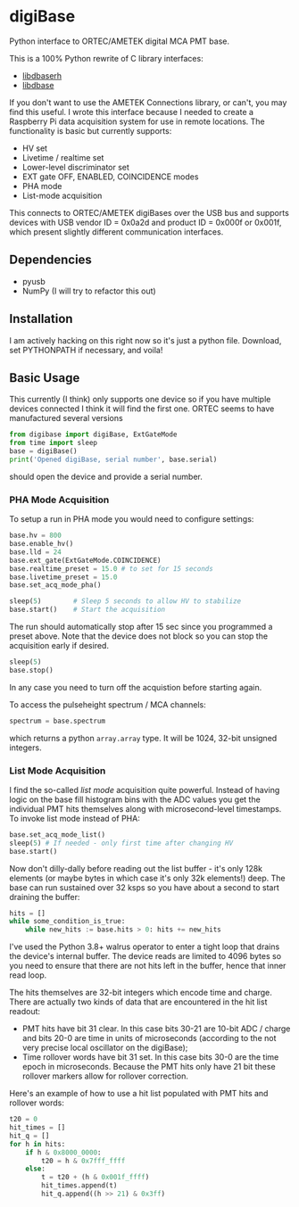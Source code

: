 # digiBase
Python interface to ORTEC/AMETEK digital MCA PMT base.

This is a 100% Python rewrite of C library interfaces:

* [libdbaserh](https://github.com/kjbilton/libdbaserh)
* [libdbase](https://github.com/SkyToGround/libdbase)

If you don't want to use the AMETEK Connections library, or can't, you may find this useful. 
I wrote this interface because I needed to create a Raspberry Pi data acquisition system for
use in remote locations. The functionality is basic but currently supports:

* HV set
* Livetime / realtime set
* Lower-level discriminator set
* EXT gate OFF, ENABLED, COINCIDENCE modes
* PHA mode
* List-mode acquisition

This connects to ORTEC/AMETEK digiBases over the USB bus and supports devices with USB vendor ID = 0x0a2d and product ID = 0x000f or 0x001f, which present slightly different communication
interfaces.

## Dependencies

* pyusb
* NumPy (I will try to refactor this out)

## Installation
I am actively hacking on this right now so it's just a python file. Download, set PYTHONPATH if necessary, and voila!

## Basic Usage

This currently (I think) only supports one device so if you have multiple devices connected I think it will find the first one. ORTEC seems to have manufactured several versions 

```python
from digibase import digiBase, ExtGateMode
from time import sleep
base = digiBase()
print('Opened digiBase, serial number', base.serial)
```

should open the device and provide a serial number. 

### PHA Mode Acquisition
To setup a run in PHA mode you would need to configure settings:

```python
base.hv = 800
base.enable_hv()
base.lld = 24
base.ext_gate(ExtGateMode.COINCIDENCE)
base.realtime_preset = 15.0 # to set for 15 seconds
base.livetime_preset = 15.0 
base.set_acq_mode_pha()

sleep(5)        # Sleep 5 seconds to allow HV to stabilize 
base.start()    # Start the acquisition
```

The run should automatically stop after 15 sec since you programmed a preset above.
Note that the device does not block so you can stop the acquisition early if desired.

```python
sleep(5)
base.stop()
```

In any case you need to turn off the acquistion before starting again.

To access the pulseheight spectrum / MCA channels:

```python
spectrum = base.spectrum
```

which returns a python `array.array` type. It will be 1024, 32-bit unsigned integers.

### List Mode Acquisition
I find the so-called _list mode_ acquisition quite powerful. Instead of having logic on
the base fill histogram bins with the ADC values you get the individual PMT hits themselves
along with microsecond-level timestamps. To invoke list mode instead of PHA:

```python
base.set_acq_mode_list()
sleep(5) # If needed - only first time after changing HV
base.start()
```

Now don't dilly-dally before reading out the list buffer - it's only 128k elements 
(or maybe bytes in which case it's only 32k elements!) deep. The base can run 
sustained over 32 ksps so you have about a second to start draining the buffer:

```python
hits = []
while some_condition_is_true:
    while new_hits := base.hits > 0: hits += new_hits
```

I've used the Python 3.8+ walrus operator to enter a tight loop that drains the
device's internal buffer. The device reads are limited to 4096 bytes so you need
to ensure that there are not hits left in the buffer, hence that inner read loop.

The hits themselves are 32-bit integers which encode time and charge. There are
actually two kinds of data that are encountered in the hit list readout:

* PMT hits have bit 31 clear. In this case bits 30-21 are 10-bit ADC / charge and
bits 20-0 are time in units of microseconds (according to the not very precise
local oscillator on the digiBase);
* Time rollover words have bit 31 set. In this case bits 30-0 are the time epoch
in microseconds. Because the PMT hits only have 21 bit these rollover markers 
allow for rollover correction.

Here's an example of how to use a hit list populated with PMT hits and rollover
words:

```python
t20 = 0
hit_times = []
hit_q = []
for h in hits:
    if h & 0x8000_0000:
        t20 = h & 0x7fff_ffff
    else:
        t = t20 + (h & 0x001f_ffff)
        hit_times.append(t)
        hit_q.append((h >> 21) & 0x3ff)
```

